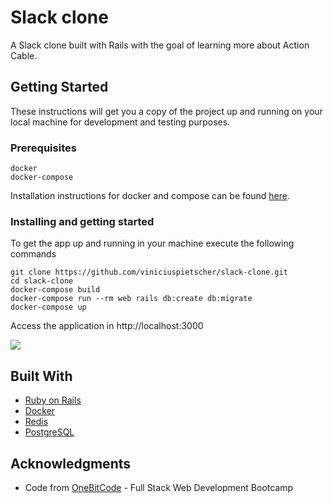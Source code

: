 # Slack clone

A Slack clone built with Rails with the goal of learning more about Action Cable.

## Getting Started

These instructions will get you a copy of the project up and running on your local machine for development and testing purposes.

### Prerequisites

```
docker
docker-compose
```
Installation instructions for docker and compose can be found [here](https://docs.docker.com/install).

### Installing and getting started

To get the app up and running in your machine execute the following commands

```shell
git clone https://github.com/viniciuspietscher/slack-clone.git
cd slack-clone
docker-compose build
docker-compose run --rm web rails db:create db:migrate
docker-compose up
```

Access the application in http://localhost:3000

![](https://thumbs.gfycat.com/FavoriteUnconsciousFallowdeer-size_restricted.gif)


## Built With

* [Ruby on Rails](http://rubyonrails.org)
* [Docker](https://docker.com)
* [Redis](https://redis.io/)
* [PostgreSQL](https://www.postgresql.org/)


## Acknowledgments

* Code from [OneBitCode](https://onebitcode.com) - Full Stack Web Development Bootcamp
